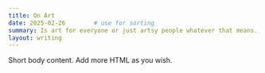 ```yaml
---
title: On Art
date: 2025-02-26        # use for sorting
summary: Is art for everyone or just artsy people whatever that means.
layout: writing
---
```


<p>Short body content. Add more HTML as you wish.</p>
